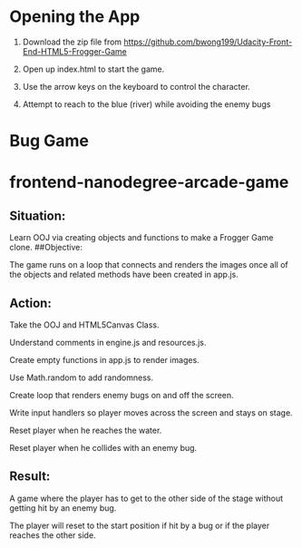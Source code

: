 # Opening the App

1) Download the zip file from https://github.com/bwong199/Udacity-Front-End-HTML5-Frogger-Game

2) Open up index.html to start the game. 

3) Use the arrow keys on the keyboard to control the character. 

4) Attempt to reach to the blue (river) while avoiding the enemy bugs

# Bug Game
frontend-nanodegree-arcade-game
===============================

## Situation:

Learn OOJ via creating objects and functions to make a Frogger Game clone.
##Objective:

The game runs on a loop that connects and renders the images once all of the objects and related methods have been created in app.js.

## Action:

Take the OOJ and HTML5Canvas Class.

Understand comments in engine.js and resources.js.

Create empty functions in app.js to render images.

Use Math.random to add randomness.

Create loop that renders enemy bugs on and off the screen.

Write input handlers so player moves across the screen and stays on stage.

Reset player when he reaches the water.

Reset player when he collides with an enemy bug.





## Result:

A game where the player has to get to the other side of the stage without getting hit by an enemy bug.

The player will reset to the start position if hit by a bug or if the player reaches the other side.

